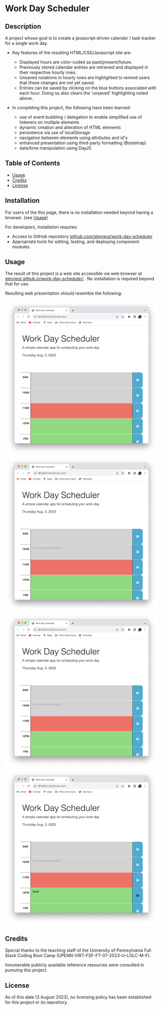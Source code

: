 # Work Day Scheduler

## Description

A project whose goal is to create a javascript-driven calendar / task tracker for a
single work day.

- Key features of the resulting HTML/CSS/Javascript site are:
    - Displayed hours are color-coded as past/present/future.
    - Previously stored calendar entries are retrieved and displayed in their respective
        hourly rows.
    - Unsaved notations in hourly rows are highlighted to remind users that these changes
        are not yet saved.
    - Entries can be saved by clicking on the blue buttons associated with each hour.  Doing so
        also clears the 'unsaved' highlighting noted above.


- In completing this project, the following have been learned:
    - use of event bubbling / delegation to enable simplified use of listeners on multiple elements
    - dynamic creation and alteration of HTML elements
    - persistence via use of localStorage
    - navigation between elements using attributes and id's
    - enhanced presentation using third-party formatting (Bootstrap)
    - date/time manipulation using DayJS


## Table of Contents

- [Usage](#usage)
- [Credits](#credits)
- [License](#license)

## Installation

For users of the this page, there is no installation needed beyond having a browser.  (see [Usage](#usage))

For developers, installation requires:
- Access to GitHub repository [github.com/stevreut/work-day-scheduler](https://github.com/stevreut/work-day-scheduler) 
- Appropriate tools for editing, testing, and deploying component modules.

## Usage

The result of this project is a web site accessible via web browser at [stevreut.github.io/work-day-scheduler/](https://stevreut.github.io/work-day-scheduler/) .  No installation is required beyond that for use.

Resulting web presentation should resemble the following:

![initial state](./assets/images/screenshot1.png)
![after 1 unsaved entry](./assets/images/screenshot2.png)
![after 2 unsaved entries](./assets/images/screenshot3.png)
![after saving 1 of 2 entries](./assets/images/screenshot4.png)

## Credits

Special thanks to the teaching staff of the University of Pennsylvania Full Stack Coding Boot Camp (UPENN-VIRT-FSF-FT-07-2023-U-LOLC-M-F).

Innumerable publicly available reference resources were consulted in pursuing this project.

## License

As of this date (3 August 2023), no licensing policy has been established for this project or its repository.
